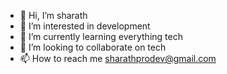 - 👋 Hi, I’m sharath
- 👀 I’m interested in development
- 🌱 I’m currently learning everything tech
- 💞️ I’m looking to collaborate on tech
- 📫 How to reach me sharathprodev@gmail.com

<!---
sharathprodev/sharathprodev is a ✨ special ✨ repository because its `README.md` (this file) appears on your GitHub profile.
You can click the Preview link to take a look at your changes.
--->
